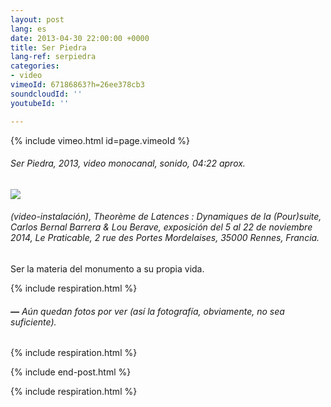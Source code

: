 ```yaml
---
layout: post
lang: es
date: 2013-04-30 22:00:00 +0000
title: Ser Piedra
lang-ref: serpiedra
categories:
- video
vimeoId: 67186863?h=26ee378cb3
soundcloudId: ''
youtubeId: ''

---
```

{% include vimeo.html id=page.vimeoId %}

###### _Ser Piedra_, 2013, video monocanal, sonido, 04:22 aprox.

![](/mepierdoparaver/imgs/carlos-bernal-ser-piedra-3-up.jpg)

###### (video-instalación), _Theorème de Latences : Dynamiques de la (Pour)suite_, Carlos Bernal Barrera & Lou Berave, exposición del 5 al 22 de noviembre 2014, Le Praticable, 2 rue des Portes Mordelaises, 35000 Rennes, Francia.

Ser la materia del monumento a su propia vida.

{% include respiration.html %}

###### **—** _Aún quedan fotos por ver (así la fotografía, obviamente, no sea suficiente)._

{% include respiration.html %}

{% include end-post.html %}

{% include respiration.html %}